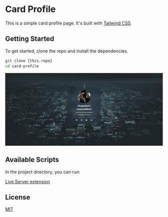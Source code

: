 # Card Profile

This is a simple card profile page. It's built with [Tailwind CSS](https://tailwindcss.com/).

## Getting Started

To get started, clone the repo and install the dependencies.

```bash
git clone {this.repo}
cd card-profile
```

![Card](./thumnail/thumbnail-card.png)

## Available Scripts

In the project directory, you can run:

[Live Server extension](https://marketplace.visualstudio.com/items?itemName=ritwickdey.LiveServer)

## License

[MIT](https://choosealicense.com/licenses/mit/)
